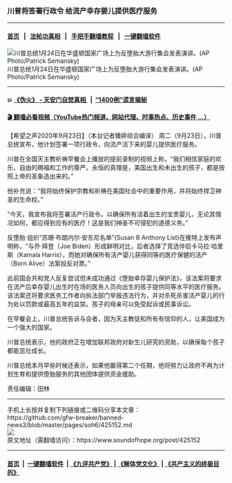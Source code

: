 ### 川普将签署行政令 给流产幸存婴儿提供医疗服务
------------------------

#### [首页](https://github.com/gfw-breaker/banned-news3/blob/master/README.md) &nbsp;&nbsp;|&nbsp;&nbsp; [法轮功真相](https://github.com/begood0513/basic/blob/master/README.md)  &nbsp;&nbsp;|&nbsp;&nbsp; [手把手翻墙教程](https://github.com/gfw-breaker/guides/wiki)  &nbsp;&nbsp;|&nbsp;&nbsp; [一键翻墙软件](https://github.com/gfw-breaker/nogfw/blob/master/README.md)  



<div><img alt="川普总统1月24日在华盛顿国家广场上为反堕胎大游行集会发表演讲。(AP Photo/Patrick Semansky)" src="https://img.soundofhope.org/2020-01/ap20024632614995_16to9.jpg"/>
<br/><figcaption class="caption">
 川普总统1月24日在华盛顿国家广场上为反堕胎大游行集会发表演讲。(AP Photo/Patrick Semansky)
</figcaption></div><hr/>

#### 💥 [《伪火》 - 天安门自焚真相 ](http://158.247.195.190:10000/videos/blog/weihuo.html)&nbsp; |&nbsp; [“1400例”谎言揭秘  ](http://158.247.195.190:10000/videos/blog/jiexi1400.html)

#### [ 🎬  翻墙必看视频（YouTube热门频道、网站代理、时事热点、历史事件 ...）](https://github.com/gfw-breaker/links/blob/master/banned.md)

<div><div class="Content__Wrapper sc-1bvya0-0 grZQxZ">
 <p class="meta-top">
  <span class="meta">
   【希望之声2020年9月23日】（本台记者臻婷综合编译）
  </span>
  周二（9月23日），川普总统宣布，他计划签署一项行政令，向流产活下来的婴儿提供医疗服务。
 </p>
 <p>
  川普在全国天主教祈祷早餐会上播放的提前录制的视频上称，“我们相信家庭的欢乐、自由的赐福和工作的尊严。永恒的真理是，美国出生和未出生的孩子，都是按照上帝的圣象造出来的。”
 </p>
 <div class="AD_Embed__Wrap-sc-1xslmin-0 igMuqX module desktop">
  <div>
  </div>
 </div>
 <p>
  他补充说：“我将始终保护宗教和祈祷在美国社会中的重要作用，并将始终捍卫神圣的生命权。”
 </p>
 <p>
  “今天，我宣布我将签署活产行政令，以确保所有活着出生的宝贵婴儿，无论其情况如何，都应得到应有的医疗！这是我们神圣不可侵犯的道德义务。”
 </p>
 <p>
  <ok href="/term/27784">
   反堕胎
  </ok>
  组织“苏珊·布朗内尔·安东尼名单”(Susan B Anthony List)在推特上发布声明称，“与乔·拜登（Joe Biden）形成鲜明对比，后者选择了竞选伴侣卡马拉·哈里斯（Kamala Harris），而她对确保所有活产婴儿获得同等的医疗保健的活产（Born Alive）法案投反对票。”
 </p>
 <p>
  此前国会共和党人反复尝试但未成功通过《堕胎幸存婴儿保护法》，该法案将要求在流产后幸存婴儿出生时在场的医务人员向出生的孩子提供同等水平的医疗服务。该法案还将要求医务工作者向执法部门举报违法行为，并对杀死杀害活产婴儿的行为处以罚款或最高五年的监禁。孩子的母亲可以免受起诉或民事诉讼。
 </p>
 <p>
  在早餐会上，川普总统告诉与会者，因为天主教徒和所有有信仰的人，让美国成为一个强大的国家。
 </p>
 <p>
  川普总统表示，他的政府正在增加联邦政府对新生儿研究的资助，以确保每个孩子都能茁壮成长。
 </p>
 <p>
  川普总统本月早些时候还表示，如果他赢得第二个任期，他将努力让政府不再为计划生育和提供堕胎服务的其他团体提供资金援助。
 </p>
 <p class="meta-btm">
  责任编辑：田林
 </p>
</div>
</div>
<hr/>
手机上长按并复制下列链接或二维码分享本文章：<br/>
https://github.com/gfw-breaker/banned-news3/blob/master/pages/soh6/425152.md <br/>
<a href='https://github.com/gfw-breaker/banned-news3/blob/master/pages/soh6/425152.md'><img src='https://github.com/gfw-breaker/banned-news3/blob/master/pages/soh6/425152.md.png'/></a> <br/>
原文地址（需翻墙访问）：https://www.soundofhope.org/post/425152


------------------------
#### [首页](https://github.com/gfw-breaker/banned-news3/blob/master/README.md) &nbsp;|&nbsp; [一键翻墙软件](https://github.com/gfw-breaker/nogfw/blob/master/README.md) &nbsp;| [《九评共产党》](https://github.com/gfw-breaker/9ping.md/blob/master/README.md#九评之一评共产党是什么) | [《解体党文化》](https://github.com/gfw-breaker/jtdwh.md/blob/master/README.md) | [《共产主义的终极目的》](https://github.com/gfw-breaker/gczydzjmd.md/blob/master/README.md)


<img src='http://gfw-breaker.win/banned-news3/pages/soh6/425152.md' width='0px' height='0px'/>